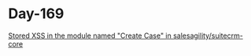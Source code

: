 # Day-169 

[Stored XSS in the module named "Create Case" in salesagility/suitecrm-core](https://huntr.dev/bounties/22cb0ee3-e5da-40e0-9d2c-ace9b759f171/)
